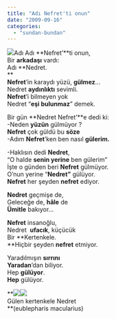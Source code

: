 ```yaml
---
title: "Adı Nefret'ti onun"
date: "2009-09-16"
categories: 
  - "sundan-bundan"
---
```


![](/uploads/image/nefret.jpg)Adı Adı **Nefret’**ti onun,  
Bir **arkadaşı** vardı:  
Adı **Nedret.  
**  
**Nefret**’in karaydı yüzü, **gülmez**…  
Nedret **aydınlıktı** sevimli.  
**Nefret**’i bilmeyen yok  
Nedret “**eşi bulunmaz**” demek.

Bir gün **Nedret Nefret’**e dedi ki:  
\-Neden **yüzün** gülmüyor ?  
**Nefret** çok güldü bu **söze**  
\-Adım **Nefret**’ken ben nasıl **gülerim.**

\-Haklısın dedi **Nedret**,  
“O halde **senin yerine** ben gülerim”  
İşte o günden beri **Nefret** gülmüyor.  
O’nun yerine “**Nedret”** gülüyor.  
**Nefret** her şeyden **nefret** ediyor.  
  
**Nedret** geçmişe de,  
Geleceğe de, **hâle** de  
**Ümitle** bakıyor…  
  
**Nefret** insanoğlu,  
Nedret  **ufacık**, küçücük  
Bir **Kertenkele.  
**Hiçbir şeyden **nefret** etmiyor.  
  
Yaradılmışın **sırrını  
Yaradan**’dan biliyor.  
Hep **gülüyor**.  
**Hep** gülüyor.

  
**![](/uploads/image/kewrt(1).jpg)![](/uploads/image/gecko.jpg)  
Gülen kertenkele Nedret  
**(eublepharis macularius)

